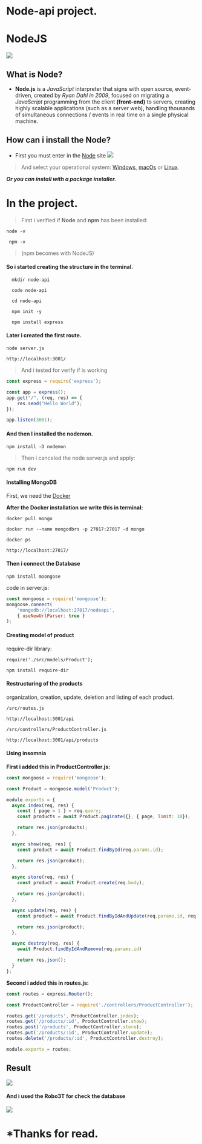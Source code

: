 # Node-api project.

# NodeJS
![](https://user-images.githubusercontent.com/57969961/80528023-a4f13a80-896b-11ea-80ab-3a23de16f33a.jpg)
## What is Node?

* **Node.js** is a *JavaScript* interpreter that signs with open source, event-driven, created by *Ryan Dahl in 2009*, focused on migrating a *JavaScript* programming from the client **(front-end)** to servers, creating highly scalable applications (such as a server web), handling thousands of simultaneous connections / events in real time on a single physical machine.

## How can i install the Node?

* First you must enter in the [Node](https://nodejs.org/en/download/) site
![](https://user-images.githubusercontent.com/57969961/80529951-ac661300-896e-11ea-8e99-bc2f3f846c6d.png)
>And select your operational system: [Windows](https://www.microsoft.com/pt-br/windows/), [macOs](https://www.apple.com/br/macos/what-is) or [Linux](https://ubuntu.com/download/desktop).

***Or you can install with a package installer.***

# In the project.

>First i verified if **Node** and **npm** has been installed:
 ```ch
 node -v
 ```
 ```ch
  npm -v
 ``` 
 >(npm becomes with NodeJS)
#### So i started creating the **structure** in the terminal.

```ch
  mkdir node-api
```
```ch
  code node-api
```
```ch
  cd node-api 
```
```ch
  npm init -y
```
```ch
  npm install express
```

#### Later i created the first route.
```ch 
node server.js
```
```ch
http://localhost:3001/
```
>And i tested for verify if is working

```JavaScript
const express = require('express');

const app = express();
app.get("/", (req, res) => {
    res.send("Hello World");
});

app.listen(3001);
```
####  And then I installed the nodemon.
```ch
npm install -D nodemon
```
>Then i canceled the node server.js and apply:
```ch
npm run dev
```
#### Installing MongoDB 

First, we need the [Docker](https://www.docker.com/get-started)

**After the Docker installation we write this in terminal:**
```ch
docker pull mongo
```
```ch
docker run --name mongodbrs -p 27017:27017 -d mongo
```
```ch
docker ps
```
```ch
http://localhost:27017/
```

#### Then i connect the Database

```ch
npm install moongose 
```
code in server.js:
```JavaScript
const mongoose = require('mongoose');
mongoose.connect(
    'mongodb://localhost:27017/nodeapi',
    { useNewUrlParser: true }
);
```

#### Creating model of product

require-dir library:
```ch
require('./src/models/Product');
```
```ch
npm install require-dir
```

#### Restructuring of the products

organization, creation, update, deletion and listing of each product.
```ch
/src/routes.js
```
```ch
http://localhost:3001/api
```
```ch
/src/controllers/ProductController.js
```
```ch
http://localhost:3001/api/products
```
#### Using insomnia

**First i added this in ProductController.js:**
```JavaScript
const mongoose = require('mongoose');

const Product = mongoose.model('Product'); 

module.exports = {
  async index(req, res) {
    const { page = 1 } = req.query;
    const products = await Product.paginate({}, { page, limit: 10});

    return res.json(products);
  },

  async show(req, res) {
    const product = await Product.findById(req.params.id);

    return res.json(product);
  },

  async store(req, res) {
    const product = await Product.create(req.body);

    return res.json(product);
  },

  async update(req, res) {
    const product = await Product.findByIdAndUpdate(req.params.id, req.body, { new: true })

    return res.json(product);
  },

  async destroy(req, res) {
    await Product.findByIdAndRemove(req.params.id)

    return res.json();
  }
};
```

**Second i added this in routes.js:**
```JavaScript
const routes = express.Router();

const ProductController = require('./controllers/ProductController');

routes.get('/products', ProductController.index);  
routes.get('/products/:id', ProductController.show);
routes.post('/products', ProductController.store);
routes.put('/products/:id', ProductController.update);
routes.delete('/products/:id', ProductController.destroy);

module.exports = routes;
```

## Result
![](https://user-images.githubusercontent.com/57969961/80552088-f44f5f00-899b-11ea-8223-24542be535ad.png)

#### And i used the Robo3T for check the database

![](https://user-images.githubusercontent.com/57969961/80552510-3fb63d00-899d-11ea-92ff-40d89562b786.png)

# *Thanks for read.



